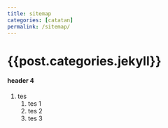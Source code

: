 ```yaml
---
title: sitemap
categories: [catatan]
permalink: /sitemap/
---
```


# {{post.categories.jekyll}}
#### header 4
1. tes
    1. tes 1
    1. tes 2
    1. tes 3